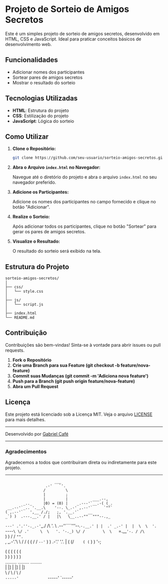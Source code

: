 # Projeto de Sorteio de Amigos Secretos

Este é um simples projeto de sorteio de amigos secretos, desenvolvido em HTML, CSS e JavaScript. Ideal para praticar conceitos básicos de desenvolvimento web.

## Funcionalidades

- Adicionar nomes dos participantes
- Sortear pares de amigos secretos
- Mostrar o resultado do sorteio

## Tecnologias Utilizadas

- **HTML**: Estrutura do projeto
- **CSS**: Estilização do projeto
- **JavaScript**: Lógica do sorteio

## Como Utilizar

1. **Clone o Repositório:**

   ```bash
   git clone https://github.com/seu-usuario/sorteio-amigos-secretos.git
   ```

2. **Abra o Arquivo `index.html` no Navegador:**

   Navegue até o diretório do projeto e abra o arquivo `index.html` no seu navegador preferido.

3. **Adicione os Participantes:**

   Adicione os nomes dos participantes no campo fornecido e clique no botão "Adicionar".

4. **Realize o Sorteio:**

   Após adicionar todos os participantes, clique no botão "Sortear" para gerar os pares de amigos secretos.

5. **Visualize o Resultado:**

   O resultado do sorteio será exibido na tela.

## Estrutura do Projeto

```
sorteio-amigos-secretos/
│
├── css/
│   └── style.css
│
├── js/
│   └── script.js
│
├── index.html
└── README.md
```

## Contribuição

Contribuições são bem-vindas! Sinta-se à vontade para abrir issues ou pull requests.

1. **Fork o Repositório**
2. **Crie uma Branch para sua Feature (git checkout -b feature/nova-feature)**
3. **Commit suas Mudanças (git commit -m 'Adiciona nova feature')**
4. **Push para a Branch (git push origin feature/nova-feature)**
5. **Abra um Pull Request**

## Licença

Este projeto está licenciado sob a Licença MIT. Veja o arquivo [LICENSE](LICENSE) para mais detalhes.

---

Desenvolvido por [Gabriel Café](https://github.com/Gabrielcafens)

---

### Agradecimentos

Agradecemos a todos que contribuíram direta ou indiretamente para este projeto.

---

                          ___
                      .-'   `'.
                     /         \
                     |         ;
                     |         |           ___.--,
            _.._     |0) = (0) |    _.---'`__.-( (_.
     __.--'`_.. '.__.\    '--. \_.-' ,.--'`     `""`
    ( ,.--'`   ',__ /./;   ;, '.__.'`    __
    _`) )  .---.__.' / |   |\   \__..--""  """--.,_
   `---' .'.''-._.-'`_./  /\ '.  \ _.--''````'''--._`-.__.'
         | |  .' _.-' |  |  \  \  '.               `----`
          \ \/ .'     \  \   '. '-._)
           \/ /        \  \    `=.__`'-.
           / /\         `) )    / / `"".`\
     , _.-'.'\ \        / /    ( (     / /
      `--'`   ) )    .-'.'      '.'.  | (
             (/`    ( (`          ) )  '-;    
            
  ( (                ( (                 ( (                
   ) )                ) )                 ) )               
.........           .........         .........           
|       |]         |       |]         |       |]                
\       /           \       /         \       /              
 `-----'             `-----'           `-----'  
